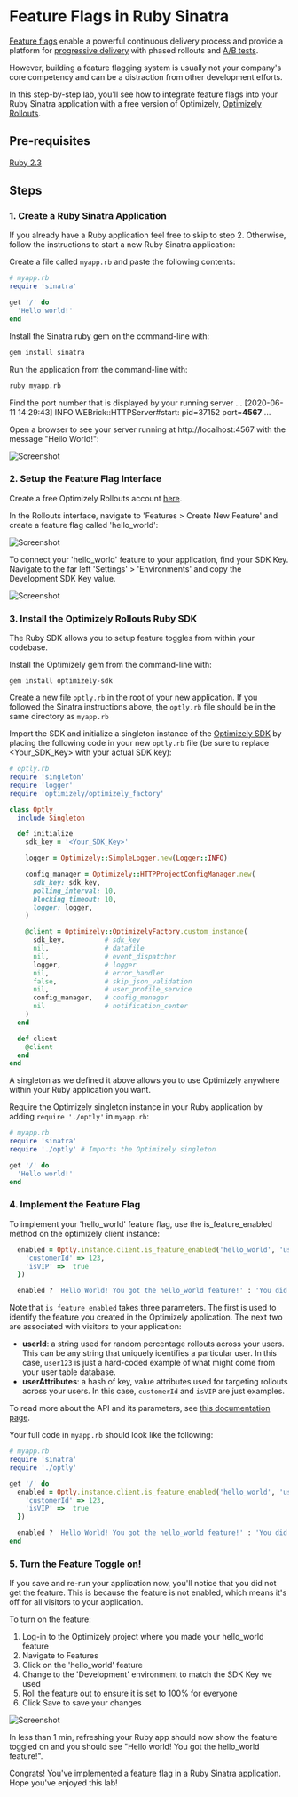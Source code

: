 # Feature Flags in Ruby Sinatra

[Feature flags](https://www.optimizely.com/optimization-glossary/feature-flags/?) enable a powerful continuous delivery process and provide a platform for [progressive delivery](https://www.optimizely.com/optimization-glossary/progressive-delivery/) with phased rollouts and [A/B tests](https://www.optimizely.com/optimization-glossary/ab-testing/).

However, building a feature flagging system is usually not your company's core competency and can be a distraction from other development efforts.

In this step-by-step lab, you'll see how to integrate feature flags into your Ruby Sinatra application with a
free version of Optimizely, [Optimizely Rollouts](https://www.optimizely.com/rollouts-signup/?utm_source=labs&utm_campaign=asa-sinatra-flags-lab).

## Pre-requisites
 [Ruby 2.3](https://www.ruby-lang.org/en/documentation/installation/)

## Steps

### 1. Create a Ruby Sinatra Application

If you already have a Ruby application feel free to skip to step 2. Otherwise, follow the instructions to start a new Ruby Sinatra application:

Create a file called `myapp.rb` and paste the following contents:

```ruby
# myapp.rb
require 'sinatra'

get '/' do
  'Hello world!'
end
```

Install the Sinatra ruby gem on the command-line with:

```bash
gem install sinatra
```

Run the application from the command-line with:
```bash
ruby myapp.rb
```

Find the port number that is displayed by your running server
...
[2020-06-11 14:29:43] INFO  WEBrick::HTTPServer#start: pid=37152 port=**4567**
...

Open a browser to see your server running at http://localhost:4567 with the message "Hello World!":

![Screenshot](https://raw.githubusercontent.com/optimizely/labs/master/labs/feature-flags-ruby-sinatra/screenshots/app.png)

### 2. Setup the Feature Flag Interface

Create a free Optimizely Rollouts account [here](https://www.optimizely.com/rollouts-signup/?utm_source=labs&utm_campaign=asa-sinatra-flags-lab).

In the Rollouts interface, navigate to 'Features > Create New Feature' and create a feature flag called 'hello_world':

![Screenshot](https://raw.githubusercontent.com/optimizely/labs/master/assets/optimizely-screenshots/create-flag.gif)

To connect your 'hello_world' feature to your application, find your SDK Key. Navigate to the far left 'Settings' > 'Environments' and copy the Development SDK Key value.

![Screenshot](https://raw.githubusercontent.com/optimizely/labs/master/assets/optimizely-screenshots/sdk-key.gif)

### 3. Install the Optimizely Rollouts Ruby SDK

The Ruby SDK allows you to setup feature toggles from within your codebase.

Install the Optimizely gem from the command-line with:

```
gem install optimizely-sdk
```

Create a new file `optly.rb` in the root of your new application. If you followed the Sinatra instructions above, the `optly.rb` file should be in the same directory as `myapp.rb`

Import the SDK and initialize a singleton instance of the [Optimizely SDK](https://github.com/optimizely/ruby-sdk) by placing the following code in your new `optly.rb` file (be sure to replace <Your_SDK_Key> with your actual SDK key):

```ruby
# optly.rb
require 'singleton'
require 'logger'
require 'optimizely/optimizely_factory'

class Optly
  include Singleton

  def initialize
    sdk_key = '<Your_SDK_Key>'

    logger = Optimizely::SimpleLogger.new(Logger::INFO)

    config_manager = Optimizely::HTTPProjectConfigManager.new(
      sdk_key: sdk_key,
      polling_interval: 10,
      blocking_timeout: 10,
      logger: logger,
    )

    @client = Optimizely::OptimizelyFactory.custom_instance(
      sdk_key,          # sdk_key
      nil,              # datafile
      nil,              # event_dispatcher
      logger,           # logger
      nil,              # error_handler
      false,            # skip_json_validation
      nil,              # user_profile_service
      config_manager,   # config_manager
      nil               # notification_center
    )
  end

  def client
    @client
  end
end
```

A singleton as we defined it above allows you to use Optimizely anywhere within your Ruby application you want.

Require the Optimizely singleton instance in your Ruby application by adding `require './optly'` in `myapp.rb`:

```ruby
# myapp.rb
require 'sinatra'
require './optly' # Imports the Optimizely singleton

get '/' do
  'Hello world!'
end
```

### 4. Implement the Feature Flag

To implement your 'hello_world' feature flag, use the is_feature_enabled method on the optimizely client instance:


```ruby
  enabled = Optly.instance.client.is_feature_enabled('hello_world', 'user123', {
    'customerId' => 123,
    'isVIP' =>  true
  })

  enabled ? 'Hello World! You got the hello_world feature!' : 'You did not get the hello_world feature'
```

Note that `is_feature_enabled` takes three parameters. The first is used to identify the feature you created in the Optimizely application. The next two are associated with visitors to your application:

* **userId**: a string used for random percentage rollouts across your users. This can be any string that uniquely identifies a particular user. In this case, `user123` is just a hard-coded example of what might come from your user table database.
* **userAttributes**: a hash of key, value attributes used for targeting rollouts across your users. In this case,
  `customerId` and `isVIP` are just examples.

To read more about the API and its parameters, see [this documentation page](https://docs.developers.optimizely.com/full-stack/docs/is-feature-enabled-ruby#section-parameters).

Your full code in `myapp.rb` should look like the following:

```ruby
# myapp.rb
require 'sinatra'
require './optly'

get '/' do
  enabled = Optly.instance.client.is_feature_enabled('hello_world', 'user123', {
    'customerId' => 123,
    'isVIP' =>  true
  })

  enabled ? 'Hello World! You got the hello_world feature!' : 'You did not get the hello_world feature'
end
```

### 5. Turn the Feature Toggle on!

If you save and re-run your application now, you'll notice that you did not get the feature. This is because the feature is not enabled, which means it's off for all visitors to your application.

To turn on the feature:
1. Log-in to the Optimizely project where you made your hello_world feature
2. Navigate to Features
3. Click on the 'hello_world' feature
4. Change to the 'Development' environment to match the SDK Key we used
5. Roll the feature out to ensure it is set to 100% for everyone
6. Click Save to save your changes

![Screenshot](https://raw.githubusercontent.com/optimizely/labs/master/assets/optimizely-screenshots/flag-rollout-dev.gif)

In less than 1 min, refreshing your Ruby app should now show the feature toggled on and you should see "Hello world! You got the hello_world feature!".

Congrats! You've implemented a feature flag in a Ruby Sinatra application. Hope you've enjoyed this lab!
